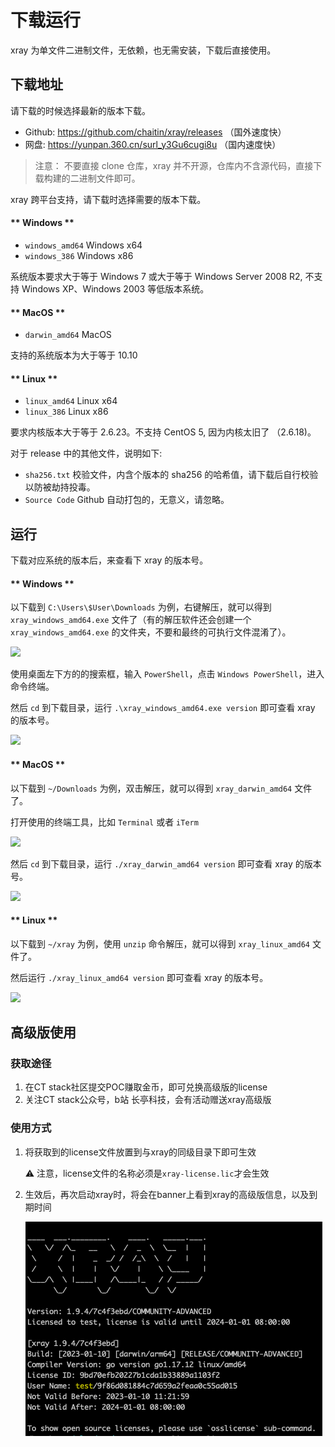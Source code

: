 # 下载运行

xray 为单文件二进制文件，无依赖，也无需安装，下载后直接使用。

## 下载地址

请下载的时候选择最新的版本下载。

+ Github: https://github.com/chaitin/xray/releases （国外速度快）
+ 网盘: https://yunpan.360.cn/surl_y3Gu6cugi8u （国内速度快）

> 注意： 不要直接 clone 仓库，xray 并不开源，仓库内不含源代码，直接下载构建的二进制文件即可。

xray 跨平台支持，请下载时选择需要的版本下载。

<!-- tabs:start -->

#### ** Windows **

+ `windows_amd64` Windows x64
+ `windows_386` Windows x86

系统版本要求大于等于 Windows 7 或大于等于 Windows Server 2008 R2, 不支持 Windows XP、Windows 2003 等低版本系统。

#### ** MacOS **

+ `darwin_amd64` MacOS

支持的系统版本为大于等于 10.10

#### ** Linux **

+ `linux_amd64` Linux x64
+ `linux_386` Linux x86

要求内核版本大于等于 2.6.23。不支持 CentOS 5, 因为内核太旧了 （2.6.18)。

<!-- tabs:end -->

对于 release 中的其他文件，说明如下:

+ `sha256.txt` 校验文件，内含个版本的 sha256 的哈希值，请下载后自行校验以防被劫持投毒。
+ `Source Code` Github 自动打包的，无意义，请忽略。

## 运行

下载对应系统的版本后，来查看下 xray 的版本号。

<!-- tabs:start -->

#### ** Windows **

以下载到 `C:\Users\$User\Downloads` 为例，右键解压，就可以得到 `xray_windows_amd64.exe` 文件了（有的解压软件还会创建一个 `xray_windows_amd64.exe` 的文件夹，不要和最终的可执行文件混淆了）。

![](../assets/tutorial/windows_term.jpg)

使用桌面左下方的的搜索框，输入 `PowerShell`，点击 `Windows PowerShell`，进入命令终端。

然后 `cd` 到下载目录，运行 `.\xray_windows_amd64.exe version` 即可查看 xray 的版本号。

![](../assets/tutorial/windows_run_version.jpg)

#### ** MacOS **

以下载到 `~/Downloads` 为例，双击解压，就可以得到 `xray_darwin_amd64` 文件了。

打开使用的终端工具，比如 `Terminal` 或者 `iTerm`

![](../assets/tutorial/mac_term.jpg)

然后 `cd` 到下载目录，运行 `./xray_darwin_amd64 version` 即可查看 xray 的版本号。

![](../assets/tutorial/mac_run_version.jpg)

#### ** Linux **

以下载到 `~/xray` 为例，使用 `unzip` 命令解压，就可以得到 `xray_linux_amd64` 文件了。

然后运行 `./xray_linux_amd64 version` 即可查看 xray 的版本号。

![](../assets/tutorial/linux_run_version.jpg)
<!-- tabs:end -->

## 高级版使用

### 获取途径

1. 在CT stack社区提交POC赚取金币，即可兑换高级版的license
2. 关注CT stack公众号，b站 长亭科技，会有活动赠送xray高级版

### 使用方式

1. 将获取到的license文件放置到与xray的同级目录下即可生效
    
    ⚠️ 注意，license文件的名称必须是`xray-license.lic`才会生效

2. 生效后，再次启动xray时，将会在banner上看到xray的高级版信息，以及到期时间

   ![](../assets/tutorial/license.lic.png)